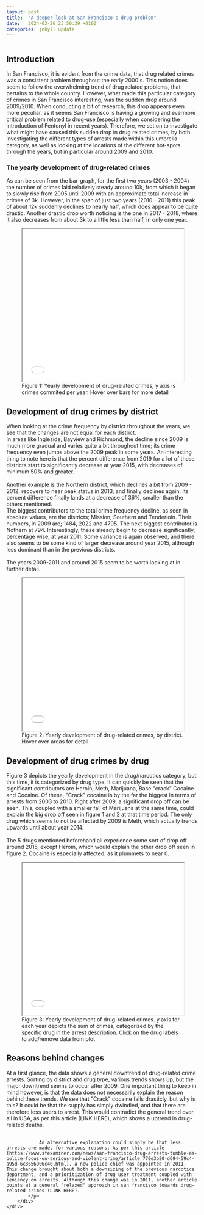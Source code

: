 ```yaml
---
layout: post
title:  "A deeper look at San Francisco's drug problem"
date:   2024-03-26 23:50:39 +0100
categories: jekyll update
---
```

<!DOCTYPE html>
<html>
<head>
<meta charset="UTF-8">
<meta name="viewport" content="width=device-width, initial-scale=1.0">
<style>
.flex-container {
  display: flex;
}

.flex-container > div {
  margin: 2px;
  padding: 2px;
}
</style>
</head>
<body>
    <div class="flex-container">
        <div class="column">
            <h2>Introduction</h2>
            <p>
                In San Francisco, it is evident from the crime data, that drug related crimes was a consistent problem throughout the early 2000's. This notion does seem to follow the overwhelming trend of drug related problems, that pertains to the whole country. However, what made this particular category of crimes in San Francisco interesting, was the sudden drop around 2009/2010. When conducting a bit of research, this drop appears even more peculiar, as it seems San Francisco is having a growing and evermore critical problem related to drug-use (especially when considering the introduction of Fentonyl in recent years). 
                Therefore, we set on to investigate what might have caused this sudden drop in drug related crimes, by both investigating the different types of arrests made within this umbrella category, as well as looking at the locations of the different hot-spots through the years, but in particular around 2009 and 2010.
            </p>
            <h3>The yearly development of drug-related crimes</h3>
            <p>
                As can be seen from the bar-graph, for the first two years (2003 - 2004) the number of crimes laid relatively steady around 10k, from which it began to slowly rise from 2005 until 2009 with an approximate total increase in crimes of 3k. However, in the span of just two years (2010 - 2011) this peak of about 12k suddenly declines to nearly half, which does appear to be quite drastic. Another drastic drop worth noticing is the one in 2017 - 2018, where it also decreases from about 3k to a little less than half, in only one year.
            </p>
            <figure>
                <iframe src="/intro-bar-chart.html" width="100%" height="400px"></iframe>
                <figcaption>Figure 1: Yearly development of drug-related crimes, y axis is crimes commited per year. Hover over bars for more detail  </figcaption>
            </figure>
            <h2>Development of drug crimes by district</h2>
            <p>
                When looking at the crime frequency by district throughout the years, we see that the changes are not equal for each district. <br>
                In areas like Ingleside, Bayview and Richmond, the decline since 2009 is much more gradual and varies quite a bit throughout time; its crime frequency even jumps above the 2009 peak in some years. An interesting thing to note here is that the percent difference from 2019 for a lot of these districts start to significantly decrease at year 2015, with decreases of minimum 50% and greater. <br> <br>
                Another example is the Northern district, which declines a bit from 2009 - 2012, recovers to near peak status in 2013, and finally declines again. 
                Its percent difference finally lands at a decrease of 36%, smaller than the others mentioned. <br>
                The biggest contributors to the total crime frequency decline, as seen in absolute values, are the districts; Mission, Southern and Tenderloin. Their numbers, in 2009 are; 1484, 2022 and 4795. The next biggest contributor is Nothern at 794.
                Interestingly, these already begin to decrease significantly, percentage wise, at year 2011. Some variance is again observed, and there also seems to be some kind of larger decrease around year 2015, although less dominant than in the previous districts. <br><br>
                The years 2009-2011 and around 2015 seem to be worth looking at in further detail.
            </p>
            <figure>
                <iframe src="/choropleth-map.html" width="100%" height="400px"></iframe>
                <figcaption>Figure 2: Yearly development of drug-related crimes, by district. Hover over areas for detail
                </figcaption>
            </figure>
            <h2>Development of drug crimes by drug</h2>
            <p>
                Figure 3 depicts the yearly development in the drug/narcotics category, but this time, it is categorized by drug type. It can quickly be seen that the significant contributors are Heroin, Meth, Marijuana, Base "crack" Cocaine and Cocaine. Of these, "Crack" cocaine is by the far the biggest in terms of arrests from 2003 to 2010. Right after 2009, a significant drop off can be seen. This, coupled with a smaller fall of Marijuana at the same time, could explain the big drop off seen in figure 1 and 2 at that time period.
                The only drug which seems to not be affected by 2009 is Meth, which actually trends upwards until about year 2014.<br> <br> 
                The 5 drugs mentioned beforehand all experience some sort of drop off around 2015, except Heroin, which would explain the other drop off seen in figure 2. Cocaine is especially affected, as it plummets to near 0. 
            </p>
            <figure>
                <iframe src="/Bokeh_plot.html" width="100%" height="400px"></iframe>
                <figcaption>Figure 3: Yearly development of drug-related crimes. y axis for each year depicts the sum of crimes, categorized by the specific drug in the arrest description. Click on the drug labels to add/remove data from plot </figcaption>
            </figure>
            <h2>Reasons behind changes</h2>
            <p>
                At a first glance, the data shows a general downtrend of drug-related crime arrests. Sorting by district and drug type, various trends shows up, but the major downtrend seems to occur after 2009. One important thing to keep in mind however, is that the data does not necessarily explain the reason behind these trends. We see that "Crack" cocaine falls drasticly, but why is this? It could be that the supply has simply dwindled, and that there are therefore less users to arrest. This would contradict the general trend over all in USA, as per this article (LINK HERE), which shows a uptrend in drug-related deaths. <br><br>

                An alternative explanation could simply be that less arrests are made, for various reasons. As per this article (https://www.sfexaminer.com/news/san-francisco-drug-arrests-tumble-as-police-focus-on-serious-and-violent-crime/article_770e3b20-d694-59c4-a95d-6c3656906c40.html), a new police chief was appointed in 2011. This change brought about both a downsizing of the previous narcotics department, and a prioritization of drug user treatment coupled with leniency on arrests. Although this change was in 2011, another article points at a general "relaxed" approach in san francisco towards drug-related crimes (LINK HERE). 
            </p>            
        </div>
    </div>
</body>

